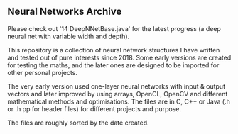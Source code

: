 ## Neural Networks Archive

Please check out '14 DeepNNetBase.java' for the latest progress (a deep neural net with variable width and depth).

This repository is a collection of neural network structures I have written and tested out of pure interests since 2018. Some early versions are created for testing the maths, and the later ones are designed to be imported for other personal projects.

The very early version used one-layer neural networks with input & output vectors and later improved by using arrays, OpenCL, OpenCV and different mathematical methods and optimisations. The files are in C, C++ or Java (.h or .h pp for header files) for different projects and purpose.

The files are roughly sorted by the date created.
